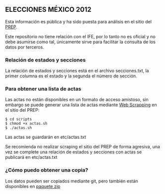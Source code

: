 ## ELECCIONES MÉXICO 2012

Esta información es pública y ha sido puesta para análisis en el sitio del [PREP](http://prep2012.ife.org.mx/prep/NACIONAL/PresidenteNacionalVPC.html).

Este repositorio no tiene relación con el IFE, por lo tanto no es oficial y no debe asumirse como tal, únicamente sirve para facilitar la consulta de los datos por terceros.

### Relación de estados y secciones

La relación de estados y secciones está en el archivo secciones.txt, la primer columna es el estado y la segunda el número de sección.

### Para obtener una lista de actas

Las actas no están disponibles en un formato de acceso amistoso, sin embargo se puede generar una lista de actas mediante [Web Scrapping](http://en.wikipedia.org/wiki/Web_scraping) en el sitio del PREP:

    $ cd scripts
    $ chmod +x actas.sh
    $ ./actas.sh

Las actas se guardarán en etc/actas.txt

Se recomienda no realizar scraping el sitio del PREP de forma agresiva, una vez se complete una relación de estados y secciones con actas se publicará en etc/actas.txt

### ¿Cómo puedo obtener una copia?

Los datos pueden ser copiados mediante git, pero también están disponibles en [paquete zip](https://github.com/xiam/mexico-prep-2012/zipball/master)
